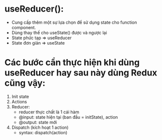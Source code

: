 # useReducer():

-  Cung cấp thêm một sự lựa chọn để sử dụng state cho function component.
-  Dùng thay thế cho useState() được và ngược lại
-  State phức tạp => useReducer
-  State đơn giản => useState

# Các bước cần thực hiện khi dùng useReducer hay sau này dùng Redux cũng vậy:

1. Init state
2. Actions
3. Reducer: 
   - reducer thực chất là 1 cái hàm
   - @input: state hiện tại (ban đầu = initState), action
   - @output: state mới
4. Dispatch (kích hoạt 1 action)
   - syntax: dispatch(action)

